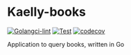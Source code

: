 # Kaelly-books

[![Golangci-lint](https://github.com/kaellybot/kaelly-books/actions/workflows/golangci-lint.yml/badge.svg)](https://github.com/kaellybot/kaelly-books/actions/workflows/golangci-lint.yml)
[![Test](https://github.com/kaellybot/kaelly-books/actions/workflows/test.yml/badge.svg)](https://github.com/kaellybot/kaelly-books/actions/workflows/test.yml)
[![codecov](https://codecov.io/gh/kaellybot/kaelly-books/branch/master/graph/badge.svg)](https://codecov.io/gh/kaellybot/kaelly-books) 

Application to query books, written in Go 
